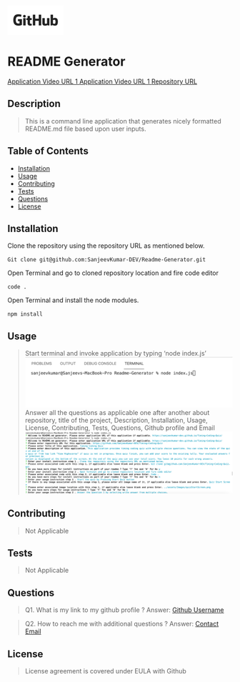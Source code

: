 ![Github EULA](assets/Images/Github_logo_black.png)
# README Generator

[Application Video URL 1  ](https://drive.google.com/file/d/1jPwBuRB2FDgLHR9P9UpDvUee3XBwPRly/view)
[Application Video URL 1  ](https://drive.google.com/file/d/1Q1-dKIY6HLKycwmEJbT96oecwu50dC0m/view)
[Repository URL ](https://github.com/SanjeevKumar-DEV/Readme-Generator)

## Description

> This is a command line application that 
> generates nicely formatted README.md file 
> based upon user inputs. 

## Table of Contents

- [Installation](#Installation)
- [Usage](#Usage)
- [Contributing](#Contributing)
- [Tests](#Tests)
- [Questions](#Questions)
- [License](#License)

## Installation

Clone the repository using the repository URL as mentioned below.
```
Git clone git@github.com:SanjeevKumar-DEV/Readme-Generator.git
```
Open Terminal and go to cloned repository location and fire code editor
```
code .
```
Open Terminal and install the node modules.
```
npm install
```

## Usage

> Start terminal and invoke application by typing ‘node index.js’  
![Start the application](assets/Images/startTheApplication.png) 
> Answer all the questions as applicable one after another about repository, title of the project, Description, Installation, Usage, License, Contributing, Tests, Questions, Github profile and Email 
![Provide Inputs](assets/Images/provideInputs.png) 

## Contributing

> Not Applicable 

## Tests

> Not Applicable 

## Questions

> Q1. What is my link to my github profile ? 
Answer: [Github Username](https://github.com/SanjeevKumar-DEV) 

> Q2. How to reach me with additional questions ? 
Answer: [Contact Email](mailto:sanjeevkumar@me.com)

## License

> License agreement is covered under EULA with Github
